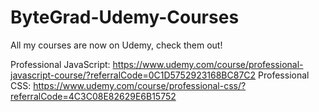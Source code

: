 # ByteGrad-Udemy-Courses
All my courses are now on Udemy, check them out!

Professional JavaScript: https://www.udemy.com/course/professional-javascript-course/?referralCode=0C1D5752923168BC87C2
Professional CSS: https://www.udemy.com/course/professional-css/?referralCode=4C3C08E82629E6B15752
